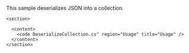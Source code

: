 <?xml version="1.0" encoding="utf-8"?>
<topic id="DeserializeCollection" revisionNumber="1">
  <developerConceptualDocument xmlns="http://ddue.schemas.microsoft.com/authoring/2003/5" xmlns:xlink="http://www.w3.org/1999/xlink">This sample deserializes JSON into a collection.

    <section>

      <content>
        <code DeserializeCollection.cs" region="Usage" title="Usage" />
      </content>
    </section>
